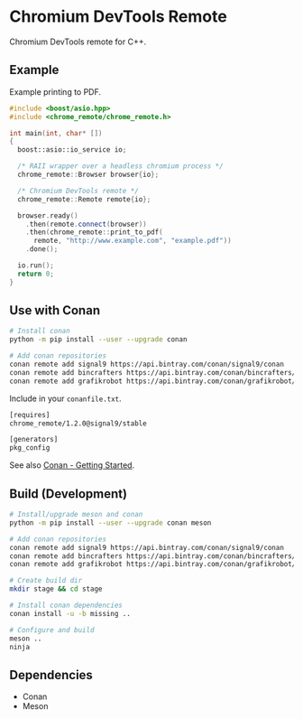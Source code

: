# Chromium DevTools Remote

Chromium DevTools remote for C++.

## Example

Example printing to PDF.

```c++
#include <boost/asio.hpp>
#include <chrome_remote/chrome_remote.h>

int main(int, char* [])
{
  boost::asio::io_service io;

  /* RAII wrapper over a headless chromium process */
  chrome_remote::Browser browser{io};

  /* Chromium DevTools remote */
  chrome_remote::Remote remote{io};

  browser.ready()
    .then(remote.connect(browser))
    .then(chrome_remote::print_to_pdf(
      remote, "http://www.example.com", "example.pdf"))
    .done();

  io.run();
  return 0;
}
```

## Use with Conan

```sh
# Install conan
python -m pip install --user --upgrade conan

# Add conan repositories
conan remote add signal9 https://api.bintray.com/conan/signal9/conan
conan remote add bincrafters https://api.bintray.com/conan/bincrafters/public-conan
conan remote add grafikrobot https://api.bintray.com/conan/grafikrobot/public-conan
```

Include in your `conanfile.txt`.

```txt
[requires]
chrome_remote/1.2.0@signal9/stable

[generators]
pkg_config
```

See also [Conan - Getting Started](http://docs.conan.io/en/latest/getting_started.html).

## Build (Development)

```sh
# Install/upgrade meson and conan
python -m pip install --user --upgrade conan meson

# Add conan repositories
conan remote add signal9 https://api.bintray.com/conan/signal9/conan
conan remote add bincrafters https://api.bintray.com/conan/bincrafters/public-conan
conan remote add grafikrobot https://api.bintray.com/conan/grafikrobot/public-conan

# Create build dir
mkdir stage && cd stage

# Install conan dependencies
conan install -u -b missing ..

# Configure and build
meson ..
ninja
```

## Dependencies

* Conan
* Meson
